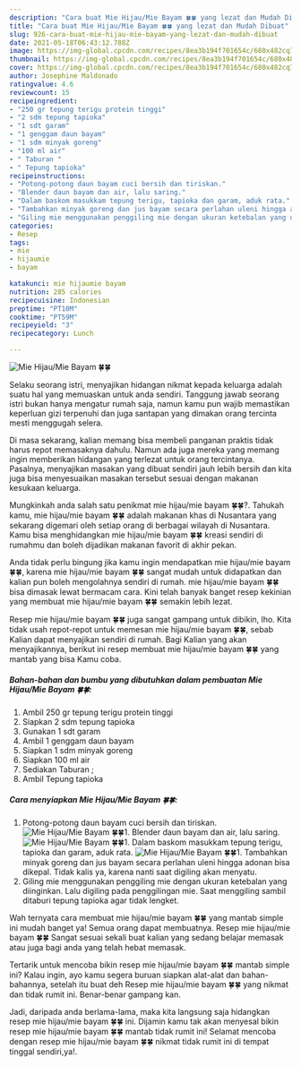 ```yaml
---
description: "Cara buat Mie Hijau/Mie Bayam 🍀🍀 yang lezat dan Mudah Dibuat"
title: "Cara buat Mie Hijau/Mie Bayam 🍀🍀 yang lezat dan Mudah Dibuat"
slug: 926-cara-buat-mie-hijau-mie-bayam-yang-lezat-dan-mudah-dibuat
date: 2021-05-18T06:43:12.788Z
image: https://img-global.cpcdn.com/recipes/8ea3b194f701654c/680x482cq70/mie-hijaumie-bayam-🍀🍀-foto-resep-utama.jpg
thumbnail: https://img-global.cpcdn.com/recipes/8ea3b194f701654c/680x482cq70/mie-hijaumie-bayam-🍀🍀-foto-resep-utama.jpg
cover: https://img-global.cpcdn.com/recipes/8ea3b194f701654c/680x482cq70/mie-hijaumie-bayam-🍀🍀-foto-resep-utama.jpg
author: Josephine Maldonado
ratingvalue: 4.6
reviewcount: 15
recipeingredient:
- "250 gr tepung terigu protein tinggi"
- "2 sdm tepung tapioka"
- "1 sdt garam"
- "1 genggam daun bayam"
- "1 sdm minyak goreng"
- "100 ml air"
- " Taburan "
- " Tepung tapioka"
recipeinstructions:
- "Potong-potong daun bayam cuci bersih dan tiriskan."
- "Blender daun bayam dan air, lalu saring."
- "Dalam baskom masukkam tepung terigu, tapioka dan garam, aduk rata."
- "Tambahkan minyak goreng dan jus bayam secara perlahan uleni hingga adonan bisa dikepal. Tidak kalis ya, karena nanti saat digiling akan menyatu."
- "Giling mie menggunakan penggiling mie dengan ukuran ketebalan yang diinginkan. Lalu digiling pada penggilingan mie. Saat menggiling sambil ditaburi tepung tapioka agar tidak lengket."
categories:
- Resep
tags:
- mie
- hijaumie
- bayam

katakunci: mie hijaumie bayam 
nutrition: 285 calories
recipecuisine: Indonesian
preptime: "PT10M"
cooktime: "PT59M"
recipeyield: "3"
recipecategory: Lunch

---
```



![Mie Hijau/Mie Bayam 🍀🍀](https://img-global.cpcdn.com/recipes/8ea3b194f701654c/680x482cq70/mie-hijaumie-bayam-🍀🍀-foto-resep-utama.jpg)

Selaku seorang istri, menyajikan hidangan nikmat kepada keluarga adalah suatu hal yang memuaskan untuk anda sendiri. Tanggung jawab seorang istri bukan hanya mengatur rumah saja, namun kamu pun wajib memastikan keperluan gizi terpenuhi dan juga santapan yang dimakan orang tercinta mesti menggugah selera.

Di masa  sekarang, kalian memang bisa membeli panganan praktis tidak harus repot memasaknya dahulu. Namun ada juga mereka yang memang ingin memberikan hidangan yang terlezat untuk orang tercintanya. Pasalnya, menyajikan masakan yang dibuat sendiri jauh lebih bersih dan kita juga bisa menyesuaikan masakan tersebut sesuai dengan makanan kesukaan keluarga. 



Mungkinkah anda salah satu penikmat mie hijau/mie bayam 🍀🍀?. Tahukah kamu, mie hijau/mie bayam 🍀🍀 adalah makanan khas di Nusantara yang sekarang digemari oleh setiap orang di berbagai wilayah di Nusantara. Kamu bisa menghidangkan mie hijau/mie bayam 🍀🍀 kreasi sendiri di rumahmu dan boleh dijadikan makanan favorit di akhir pekan.

Anda tidak perlu bingung jika kamu ingin mendapatkan mie hijau/mie bayam 🍀🍀, karena mie hijau/mie bayam 🍀🍀 sangat mudah untuk didapatkan dan kalian pun boleh mengolahnya sendiri di rumah. mie hijau/mie bayam 🍀🍀 bisa dimasak lewat bermacam cara. Kini telah banyak banget resep kekinian yang membuat mie hijau/mie bayam 🍀🍀 semakin lebih lezat.

Resep mie hijau/mie bayam 🍀🍀 juga sangat gampang untuk dibikin, lho. Kita tidak usah repot-repot untuk memesan mie hijau/mie bayam 🍀🍀, sebab Kalian dapat menyajikan sendiri di rumah. Bagi Kalian yang akan menyajikannya, berikut ini resep membuat mie hijau/mie bayam 🍀🍀 yang mantab yang bisa Kamu coba.

<!--inarticleads1-->

##### Bahan-bahan dan bumbu yang dibutuhkan dalam pembuatan Mie Hijau/Mie Bayam 🍀🍀:

1. Ambil 250 gr tepung terigu protein tinggi
1. Siapkan 2 sdm tepung tapioka
1. Gunakan 1 sdt garam
1. Ambil 1 genggam daun bayam
1. Siapkan 1 sdm minyak goreng
1. Siapkan 100 ml air
1. Sediakan  Taburan ;
1. Ambil  Tepung tapioka




<!--inarticleads2-->

##### Cara menyiapkan Mie Hijau/Mie Bayam 🍀🍀:

1. Potong-potong daun bayam cuci bersih dan tiriskan.
<img src="https://img-global.cpcdn.com/steps/b1339892fb94ffd2/160x128cq70/mie-hijaumie-bayam-🍀🍀-langkah-memasak-1-foto.jpg" alt="Mie Hijau/Mie Bayam 🍀🍀">1. Blender daun bayam dan air, lalu saring.
<img src="https://img-global.cpcdn.com/steps/4cf5ba5110b853e4/160x128cq70/mie-hijaumie-bayam-🍀🍀-langkah-memasak-2-foto.jpg" alt="Mie Hijau/Mie Bayam 🍀🍀">1. Dalam baskom masukkam tepung terigu, tapioka dan garam, aduk rata.
<img src="https://img-global.cpcdn.com/steps/14e219806d732370/160x128cq70/mie-hijaumie-bayam-🍀🍀-langkah-memasak-3-foto.jpg" alt="Mie Hijau/Mie Bayam 🍀🍀">1. Tambahkan minyak goreng dan jus bayam secara perlahan uleni hingga adonan bisa dikepal. Tidak kalis ya, karena nanti saat digiling akan menyatu.
1. Giling mie menggunakan penggiling mie dengan ukuran ketebalan yang diinginkan. Lalu digiling pada penggilingan mie. Saat menggiling sambil ditaburi tepung tapioka agar tidak lengket.




Wah ternyata cara membuat mie hijau/mie bayam 🍀🍀 yang mantab simple ini mudah banget ya! Semua orang dapat membuatnya. Resep mie hijau/mie bayam 🍀🍀 Sangat sesuai sekali buat kalian yang sedang belajar memasak atau juga bagi anda yang telah hebat memasak.

Tertarik untuk mencoba bikin resep mie hijau/mie bayam 🍀🍀 mantab simple ini? Kalau ingin, ayo kamu segera buruan siapkan alat-alat dan bahan-bahannya, setelah itu buat deh Resep mie hijau/mie bayam 🍀🍀 yang nikmat dan tidak rumit ini. Benar-benar gampang kan. 

Jadi, daripada anda berlama-lama, maka kita langsung saja hidangkan resep mie hijau/mie bayam 🍀🍀 ini. Dijamin kamu tak akan menyesal bikin resep mie hijau/mie bayam 🍀🍀 mantab tidak rumit ini! Selamat mencoba dengan resep mie hijau/mie bayam 🍀🍀 nikmat tidak rumit ini di tempat tinggal sendiri,ya!.

